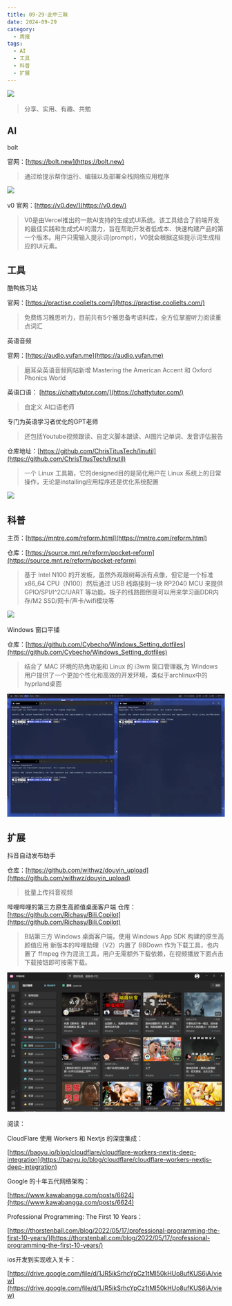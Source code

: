 ```yaml
---
title: 09-29-此中三昧
date: 2024-09-29
category:
  - 周报
tags:
  - AI
  - 工具
  - 科普
  - 扩展
---
```

![](https://img.nnxx.me/file/06fec41a7d2808196218b-a1ec39b9d1ee4f4098.png)

> 分享、实用、有趣、共勉

## AI

bolt

官网：[https://bolt.new](https://bolt.new)

>  通过给提示帮你运行、编辑以及部署全栈网络应用程序

![](https://img.nnxx.me/file/896959a2d889dd038dbaa-4b18d2f63ccdb72184.png)

v0
官网：[https://v0.dev/](https://v0.dev/)
>V0是由Vercel推出的一款AI支持的生成式UI系统。该工具结合了前端开发的最佳实践和生成式AI的潜力，旨在帮助开发者低成本、快速构建产品的第一个版本。用户只需输入提示词(prompt)，V0就会根据这些提示词生成相应的UI元素。





## 工具


酷鸭练习站

官网：[https://practise.coolielts.com/](https://practise.coolielts.com/)
>免费练习雅思听力，目前共有5个雅思备考语料库，全方位掌握听力阅读重点词汇


英语音频

官网：[https://audio.yufan.me](https://audio.yufan.me)
>磨耳朵英语音频网站新增 Mastering the American Accent 和 Oxford Phonics World

英语口语：
[https://chattytutor.com/](https://chattytutor.com/)

> 自定义 AI口语老师
> 
  专门为英语学习者优化的GPT老师
>  
> 还包括Youtube视频跟读、自定义脚本跟读、AI图片记单词、发音评估报告


仓库地址：[https://github.com/ChrisTitusTech/linutil](https://github.com/ChrisTitusTech/linutil)
>一个 Linux 工具箱，它的designed目的是简化用户在 Linux 系统上的日常操作，无论是installing应用程序还是优化系统配置

![](https://img.nnxx.meundefined)



## 科普


主页：[https://mntre.com/reform.html](https://mntre.com/reform.html)

仓库：[https://source.mnt.re/reform/pocket-reform](https://source.mnt.re/reform/pocket-reform)

> 基于 Intel N100 的开发板，虽然外观跟树莓派有点像，但它是一个标准 x86_64 CPU（N100）然后通过 USB 线路接到一块 RP2040 MCU 来提供 GPIO/SPI/I^2C/UART 等功能。板子的线路图倒是可以用来学习画DDR内存/M2 SSD/网卡/声卡/wifi模块等

![](https://img.nnxx.me/file/a5f5c3458f1391bd5592c-3b4b345c86c55a221e.jpg)


Windows 窗口平铺

仓库：[https://github.com/Cybecho/Windows_Setting_dotfiles](https://github.com/Cybecho/Windows_Setting_dotfiles)

>结合了 MAC 环境的热角功能和 Linux 的 i3wm 窗口管理器,为 Windows 用户提供了一个更加个性化和高效的开发环境，类似于archlinux中的hyprland桌面

![](https://raw.githubusercontent.com/Cybecho/Windows_Setting_dotfiles/refs/heads/main/assets/example_slideover.webp)



##  扩展


抖音自动发布助手

仓库：[https://github.com/withwz/douyin_upload](https://github.com/withwz/douyin_upload)
>批量上传抖音视频

哔哩哔哩的第三方原生高颜值桌面客户端
仓库：[https://github.com/Richasy/Bili.Copilot](https://github.com/Richasy/Bili.Copilot)
> B站第三方 Windows 桌面客户端，使用 Windows App SDK 构建的原生高颜值应用
> 新版本的哔哩助理（V2）内置了 BBDown 作为下载工具，也内置了 ffmpeg 作为混流工具，用户无需额外下载依赖，在视频播放下面点击下载按钮即可按需下载。

![](https://github.com/Richasy/Bili.Copilot/blob/master/assets/screenshot.png?raw=true)


阅读：

CloudFlare 使用 Workers 和 Nextjs 的深度集成：

[https://baoyu.io/blog/cloudflare/cloudflare-workers-nextjs-deep-integration](https://baoyu.io/blog/cloudflare/cloudflare-workers-nextjs-deep-integration)

Google 的十年五代网络架构：

[https://www.kawabangga.com/posts/6624](https://www.kawabangga.com/posts/6624)


Professional Programming: The First 10 Years：

[https://thorstenball.com/blog/2022/05/17/professional-programming-the-first-10-years/](https://thorstenball.com/blog/2022/05/17/professional-programming-the-first-10-years/)

ios开发到实现收入关卡：

[https://drive.google.com/file/d/1JR5ikSrhcYpCz1tMI50kHUo8ufKUS6jA/view](https://drive.google.com/file/d/1JR5ikSrhcYpCz1tMI50kHUo8ufKUS6jA/view)

